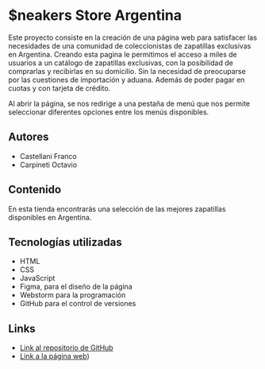 # $neakers Store Argentina

Este proyecto consiste en la creación de una página web para satisfacer las necesidades de una comunidad de coleccionistas de zapatillas exclusivas en Argentina.
Creando esta pagina le permitimos el acceso a miles de usuarios a un catálogo de zapatillas exclusivas, con la posibilidad de comprarlas y recibirlas en su domicilio.
Sin la necesidad de preocuparse por las cuestiones de importación y aduana. Además de poder pagar en cuotas y con tarjeta de crédito. 

Al abrir la página, se nos redirige a una pestaña de menú que nos permite seleccionar diferentes opciones entre los menús disponibles.

## Autores

- Castellani Franco
- Carpineti Octavio

## Contenido

En esta tienda encontrarás una selección de las mejores zapatillas disponibles en Argentina.

## Tecnologías utilizadas

- HTML
- CSS
- JavaScript
- Figma, para el diseño de la página
- Webstorm para la programación
- GitHub para el control de versiones

## Links

- [Link al repositorio de GitHub](https://github.com/UCC-LabCompu2/proyecto2023-carpineti-castellani)
- [Link a la página web](https://ucc-labcompu2.github.io/proyecto2023-carpineti-castellani/))
